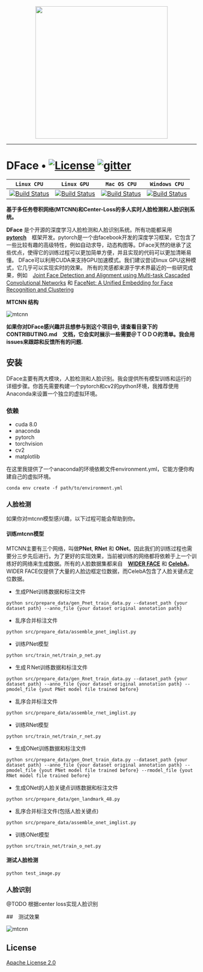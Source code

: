<div align=center>
<img src="http://affluent.oss-cn-hangzhou.aliyuncs.com/html/images/dface_logo.png" width="350">
</div>

-----------------
# DFace • [![License](http://pic.dface.io/apache2.svg)](https://opensource.org/licenses/Apache-2.0) [![gitter](http://pic.dface.io/gitee.svg)](https://gitter.im/cmusatyalab/DFace)


| **`Linux CPU`** | **`Linux GPU`** | **`Mac OS CPU`** | **`Windows CPU`** |
|-----------------|---------------------|------------------|-------------------|
| [![Build Status](http://pic.dface.io/pass.svg)](http://pic.dface.io/pass.svg) | [![Build Status](http://pic.dface.io/pass.svg)](http://pic.dface.io/pass.svg) | [![Build Status](http://pic.dface.io/pass.svg)](http://pic.dface.io/pass.svg) | [![Build Status](http://pic.dface.io/pass.svg)](http://pic.dface.io/pass.svg) |


**基于多任务卷积网络(MTCNN)和Center-Loss的多人实时人脸检测和人脸识别系统。**


**DFace** 是个开源的深度学习人脸检测和人脸识别系统。所有功能都采用　**[pytorch](https://github.com/pytorch/pytorch)**　框架开发。pytorch是一个由facebook开发的深度学习框架，它包含了一些比较有趣的高级特性，例如自动求导，动态构图等。DFace天然的继承了这些优点，使得它的训练过程可以更加简单方便，并且实现的代码可以更加清晰易懂。
DFace可以利用CUDA来支持GPU加速模式。我们建议尝试linux GPU这种模式，它几乎可以实现实时的效果。
所有的灵感都来源于学术界最近的一些研究成果，例如　[Joint Face Detection and Alignment using Multi-task Cascaded Convolutional Networks](https://arxiv.org/abs/1604.02878) 和 [FaceNet: A Unified Embedding for Face Recognition and Clustering](https://arxiv.org/abs/1503.03832)


**MTCNN 结构**　　

![mtcnn](http://affluent.oss-cn-hangzhou.aliyuncs.com/html/images/mtcnn_st.png)


**如果你对DFace感兴趣并且想参与到这个项目中, 请查看目录下的　CONTRIBUTING.md　文档，它会实时展示一些需要＠ＴＯＤＯ的清单。我会用issues来跟踪和反馈所有的问题.**


## 安装
DFace主要有两大模块，人脸检测和人脸识别。我会提供所有模型训练和运行的详细步骤。你首先需要构建一个pytorch和cv2的python环境，我推荐使用Anaconda来设置一个独立的虚拟环境。


### 依赖
* cuda 8.0
* anaconda
* pytorch
* torchvision
* cv2
* matplotlib

在这里我提供了一个anaconda的环境依赖文件environment.yml，它能方便你构建自己的虚拟环境。

```shell
conda env create -f path/to/environment.yml
```

### 人脸检测

如果你对mtcnn模型感兴趣，以下过程可能会帮助到你。

#### 训练mtcnn模型

MTCNN主要有三个网络，叫做**PNet**, **RNet** 和 **ONet**。因此我们的训练过程也需要分三步先后进行。为了更好的实现效果，当前被训练的网络都将依赖于上一个训练好的网络来生成数据。所有的人脸数据集都来自　**[WIDER FACE](http://mmlab.ie.cuhk.edu.hk/projects/WIDERFace/)** 和 **[CelebA](http://mmlab.ie.cuhk.edu.hk/projects/CelebA.html)**。WIDER FACE仅提供了大量的人脸边框定位数据，而CelebA包含了人脸关键点定位数据。


* 生成PNet训练数据和标注文件

```shell
python src/prepare_data/gen_Pnet_train_data.py --dataset_path {your dataset path} --anno_file {your dataset original annotation path}
```
* 乱序合并标注文件

```shell
python src/prepare_data/assemble_pnet_imglist.py
```

* 训练PNet模型


```shell
python src/train_net/train_p_net.py
```
* 生成ＲNet训练数据和标注文件

```shell
python src/prepare_data/gen_Rnet_train_data.py --dataset_path {your dataset path} --anno_file {your dataset original annotation path} --pmodel_file {yout PNet model file trained before}
```
* 乱序合并标注文件

```shell
python src/prepare_data/assemble_rnet_imglist.py
```

* 训练RNet模型

```shell
python src/train_net/train_r_net.py
```

* 生成ONet训练数据和标注文件

```shell
python src/prepare_data/gen_Onet_train_data.py --dataset_path {your dataset path} --anno_file {your dataset original annotation path} --pmodel_file {yout PNet model file trained before} --rmodel_file {yout RNet model file trained before}
```

* 生成ONet的人脸关键点训练数据和标注文件

```shell
python src/prepare_data/gen_landmark_48.py
```

* 乱序合并标注文件(包括人脸关键点)

```shell
python src/prepare_data/assemble_onet_imglist.py
```

* 训练ONet模型

```shell
python src/train_net/train_o_net.py
```

#### 测试人脸检测
```shell
python test_image.py
```    

### 人脸识别
@TODO 根据center loss实现人脸识别

##　测试效果  

![mtcnn](http://affluent.oss-cn-hangzhou.aliyuncs.com/html/images/dface_demo.png)  


## License

[Apache License 2.0](LICENSE)




